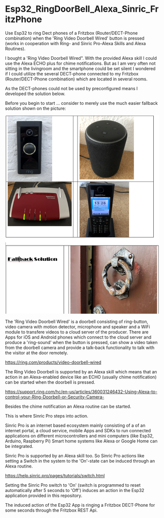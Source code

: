# Esp32_RingDoorBell_Alexa_Sinric_FritzPhone

Use Esp32 to ring Dect phones of a Fritzbox (Router/DECT-Phone combination) when the 'Ring Video Doorbell Wired' button is pressed (works in cooperation with Ring- and Sinric Pro-Alexa Skills and Alexa Routines).

I bought a 'Ring Video Doorbell Wired". With the provided Alexa skill I could use the Alexa ECHO plus for chime notifications. 
But as I am very often not sitting in the livingroom and the smartphone could be set silent I wondered if I could utilize the several DECT-phone connected to my Fritzbox (Router/DECT-Phone combination) which are located in several rooms. 

As the DECT-phones could not be used by preconfigured means I developed the solution below.

Before you begin to start ... consider to merely use the much easier fallback solution shown on the picture:

![Gallery](https://github.com/RoSchmi/Esp32_RingDoorBell_Alexa_Sinric_FritzPhone/blob/master/pictures/Fallback.png)

The 'Ring Video Doorbell Wired' is a doorbell consisting of ring-button, video camera with motion detector, 
microphone and speaker and a WiFi module to transfere videos to a cloud server of the producer. 
There are Apps for iOS and Android phones which connect to the cloud server and produce a 'ring-sound' when the button is pressed, can show a video taken from the doorbell camera and provide a talk-back functionality to talk with the visitor at the door remotely.

https://ring.com/products/video-doorbell-wired

The Ring Video Doorbell is supported by an Alexa skill which means that an action in an Alexa-enabled device like an ECHO (usually chime notification) can be started when the doorbell is pressed.

https://support.ring.com/hc/en-us/articles/360031246432-Using-Alexa-to-control-your-Ring-Doorbell-or-Security-Camera-

Besides the chime notification an Alexa routine can be started.

This is where Sinric Pro steps into action.

Sinric Pro is an internet based ecosystem mainly consisting of a of an internet portal, a cloud service, mobile Apps and SDKs to run connected applications 
on different microcontrollers and mini computers (like Esp32, Arduino, Raspberry Pi) Smart home systems like Alexa or Google Home can be integrated.

Sinric Pro is supported by an Alexa skill too. So Sinric Pro actions like setting a Switch in the system to the 'On'-state can be induced through an Alexa routine.

https://help.sinric.pro/pages/tutorials/switch.html

Setting the Sinric Pro switch to 'On' (switch is programmed to reset automatically after 5 seconds to 'Off') induces an action in the Esp32 application provided in this repository.

The induced action of the Esp32 App is ringing a Fritzbox DECT-Phone for some seconds through the Fritzbox REST Api.
